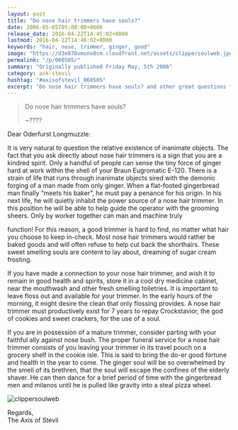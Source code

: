 ```yaml
---
layout: post
title: "Do nose hair trimmers have souls?"
date: 2006-05-05T05:00:00+0000
release_date: 2016-04-22T14:45:02+0000
lastmod: 2016-04-22T14:46:02+0000
keywords: "hair, nose, trimmer, ginger, good"
image: "https://d3e878vmunx8cm.cloudfront.net/assets/clippersoulweb.jpg"
permalink: "/p/060505/"
summary: "Originally published Friday May, 5th 2006"
category: ask-stevil
hashtag: "#axisofstevil_060505"
excerpt: "Do nose hair trimmers have souls? and other great questions from Friday May, 5th 2006"
---
```


[p01]: https://d3e878vmunx8cm.cloudfront.net/assets/clippersoulweb.jpg "clippersoulweb"[p02]: https://d3e878vmunx8cm.cloudfront.net/assets/AskStevilJune16d.jpg "AskStevilJune16d"
> Do nose hair trimmers have souls? 
> 
> ~????

Dear Oderfurst Longmuzzle:

It is very natural to question the relative existence of inanimate objects. The fact that you ask directly about nose hair trimmers is a sign that you are a kindred spirit. Only a handful of people can sense the tiny force of ginger hard at work within the shell of your Braun Eugromatic E-120.  There is a strain of life that runs through inanimate objects sired with the demonic forging of a man made from only ginger. When a flat-footed gingerbread man finally “meets his baker”, he must pay a penance for his origin. In his next life, he will quietly inhabit the power source of a nose hair trimmer. In this position he will be able to help guide the operator with the grooming sheers.  Only by worker together can man and machine truly 

function! For this reason, a good trimmer is hard to find, no matter what hair you choose to keep in-check.  Most nose hair trimmers would rather be baked goods and will often refuse to help cut back the shorthairs. These sweet smelling souls are content to lay about, dreaming of sugar cream frosting.

If you have made a connection to your nose hair trimmer, and wish it to remain in good health and spirits, store it in a cool dry medicine cabinet, near the mouthwash and other fresh smelling toiletries. It is important to leave floss out and available for your trimmer. In the early hours of the morning, it might desire the clean that only flossing provides. A nose hair trimmer must productively exist for 7 years to repay Crockstavior, the god of cookies and sweet crackers, for the use of a soul.
           
If you are in possession of a mature trimmer, consider parting with your faithful ally against nose bush. The proper funeral service for a nose hair trimmer consists of you leaving your trimmer in its travel pouch on a grocery shelf in the cookie isle. This is said to bring the do-er good fortune and health in the year to come. The ginger soul will be so overwhelmed by the smell of its brethren, that the soul will escape the confines of the elderly shaver. He can then dance for a brief period of time with the gingerbread men and milanos until he is pulled like gravity into a steal pizza wheel.

![clippersoulweb][p01]

Regards,  
The Axis of Stevil
